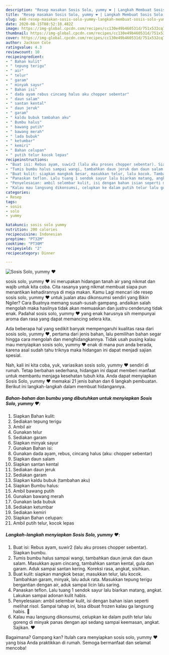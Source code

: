 ```yaml
---
description: "Resep masakan Sosis Solo, yummy ❤️ | Langkah Membuat Sosis Solo, yummy ❤️ Yang Lezat"
title: "Resep masakan Sosis Solo, yummy ❤️ | Langkah Membuat Sosis Solo, yummy ❤️ Yang Lezat"
slug: 440-resep-masakan-sosis-solo-yummy-langkah-membuat-sosis-solo-yummy-yang-lezat
date: 2020-08-15T08:52:18.482Z
image: https://img-global.cpcdn.com/recipes/cc130e49b460531d/751x532cq70/sosis-solo-yummy-❤️-foto-resep-utama.jpg
thumbnail: https://img-global.cpcdn.com/recipes/cc130e49b460531d/751x532cq70/sosis-solo-yummy-❤️-foto-resep-utama.jpg
cover: https://img-global.cpcdn.com/recipes/cc130e49b460531d/751x532cq70/sosis-solo-yummy-❤️-foto-resep-utama.jpg
author: Jackson Cole
ratingvalue: 4.3
reviewcount: 10
recipeingredient:
- " Bahan kulit"
- " tepung terigu"
- " air"
- " telur"
- " garam"
- " minyak sayur"
- " Bahan isi"
- " dada ayam rebus cincang halus aku chopper sebentar"
- " daun salam"
- " santan kental"
- " daun jeruk"
- " garam"
- " kaldu bubuk tambahan aku"
- " Bumbu halus"
- " bawang putih"
- " bawang merah"
- " lada bubuk"
- " ketumbar"
- " kemiri"
- " Bahan celupan"
- " putih telur kocok lepas"
recipeinstructions:
- "Buat isi: Rebus ayam, suwir2 (lalu aku proses chopper sebentar). Siapkan bumbu."
- "Tumis bumbu halus sampai wangi, tambahkan daun jeruk dan daun salam. Masukkan ayam cincang, tambahkan santan kental, gula dan garam. Aduk sampai santan kering. Koreksi rasa, angkat, sisihkan."
- "Buat kulit: siapkan mangkok besar, masukkan telur, lalu kocok. Tambahkan garam, minyak, lalu aduk rata. Masukkan tepung terigu bergantian dengan air, aduk sampai licin lalu saring."
- "Panaskan teflon. Lalu tuang 1 sendok sayur lalu biarkan matang, angkat. Lakukan sampai adonan kulit habis."
- "Penyelesaian: ambil selembar kulit, isi dengan bahan isian seperti melihat risol. Sampai tahap ini, bisa dibuat frozen kalau ga langsung habis. 🙂"
- "Kalau mau langsung dikonsumsi, celupkan ke dalam putih telur lalu goreng di minyak panas dengan api sedang sampai keemasan, angkat. Sajikan. ❤️"
categories:
- Resep
tags:
- sosis
- solo
- yummy

katakunci: sosis solo yummy 
nutrition: 200 calories
recipecuisine: Indonesian
preptime: "PT32M"
cooktime: "PT30M"
recipeyield: "2"
recipecategory: Dinner

---
```



![Sosis Solo, yummy ❤️](https://img-global.cpcdn.com/recipes/cc130e49b460531d/751x532cq70/sosis-solo-yummy-❤️-foto-resep-utama.jpg)


sosis solo, yummy ❤️ ini merupakan hidangan tanah air yang nikmat dan wajib untuk kita coba. Cita rasanya yang nikmat membuat siapa pun menantikan kehadirannya di meja makan.
Kamu Lagi mencari ide resep sosis solo, yummy ❤️ untuk jualan atau dikonsumsi sendiri yang Bikin Ngiler? Cara Buatnya memang susah-susah gampang. andaikan salah mengolah maka hasilnya tidak akan memuaskan dan justru cenderung tidak enak. Padahal sosis solo, yummy ❤️ yang enak harusnya sih mempunyai aroma dan rasa yang dapat memancing selera kita.



Ada beberapa hal yang sedikit banyak mempengaruhi kualitas rasa dari sosis solo, yummy ❤️, pertama dari jenis bahan, lalu pemilihan bahan segar hingga cara mengolah dan menghidangkannya. Tidak usah pusing kalau mau menyiapkan sosis solo, yummy ❤️ enak di mana pun anda berada, karena asal sudah tahu triknya maka hidangan ini dapat menjadi sajian spesial.


Nah, kali ini kita coba, yuk, variasikan sosis solo, yummy ❤️ sendiri di rumah. Tetap berbahan sederhana, hidangan ini dapat memberi manfaat untuk membantu menjaga kesehatan tubuh kita. Anda dapat menyiapkan Sosis Solo, yummy ❤️ memakai 21 jenis bahan dan 6 langkah pembuatan. Berikut ini langkah-langkah dalam membuat hidangannya.

<!--inarticleads1-->

##### Bahan-bahan dan bumbu yang dibutuhkan untuk menyiapkan Sosis Solo, yummy ❤️:

1. Siapkan  Bahan kulit:
1. Sediakan  tepung terigu
1. Ambil  air
1. Gunakan  telur
1. Sediakan  garam
1. Siapkan  minyak sayur
1. Gunakan  Bahan isi:
1. Gunakan  dada ayam, rebus, cincang halus (aku: chopper sebentar)
1. Siapkan  daun salam
1. Siapkan  santan kental
1. Sediakan  daun jeruk
1. Sediakan  garam
1. Siapkan  kaldu bubuk (tambahan aku)
1. Siapkan  Bumbu halus:
1. Ambil  bawang putih
1. Gunakan  bawang merah
1. Gunakan  lada bubuk
1. Sediakan  ketumbar
1. Sediakan  kemiri
1. Siapkan  Bahan celupan:
1. Ambil  putih telur, kocok lepas




<!--inarticleads2-->

##### Langkah-langkah menyiapkan Sosis Solo, yummy ❤️:

1. Buat isi: Rebus ayam, suwir2 (lalu aku proses chopper sebentar). Siapkan bumbu.
1. Tumis bumbu halus sampai wangi, tambahkan daun jeruk dan daun salam. Masukkan ayam cincang, tambahkan santan kental, gula dan garam. Aduk sampai santan kering. Koreksi rasa, angkat, sisihkan.
1. Buat kulit: siapkan mangkok besar, masukkan telur, lalu kocok. Tambahkan garam, minyak, lalu aduk rata. Masukkan tepung terigu bergantian dengan air, aduk sampai licin lalu saring.
1. Panaskan teflon. Lalu tuang 1 sendok sayur lalu biarkan matang, angkat. Lakukan sampai adonan kulit habis.
1. Penyelesaian: ambil selembar kulit, isi dengan bahan isian seperti melihat risol. Sampai tahap ini, bisa dibuat frozen kalau ga langsung habis. 🙂
1. Kalau mau langsung dikonsumsi, celupkan ke dalam putih telur lalu goreng di minyak panas dengan api sedang sampai keemasan, angkat. Sajikan. ❤️




Bagaimana? Gampang kan? Itulah cara menyiapkan sosis solo, yummy ❤️ yang bisa Anda praktikkan di rumah. Semoga bermanfaat dan selamat mencoba!
